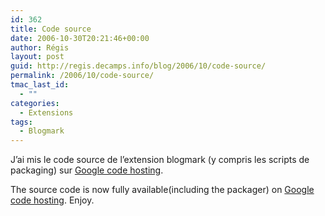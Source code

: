 ```yaml
---
id: 362
title: Code source
date: 2006-10-30T20:21:46+00:00
author: Régis
layout: post
guid: http://regis.decamps.info/blog/2006/10/code-source/
permalink: /2006/10/code-source/
tmac_last_id:
  - ""
categories:
  - Extensions
tags:
  - Blogmark
---
```

J’ai mis le code source de l’extension blogmark (y compris les scripts de packaging) sur [Google code hosting](http://code.google.com/p/blogmark/source).

The source code is now fully available(including the packager) on [Google code hosting](http://code.google.com/p/blogmark/source). Enjoy.
